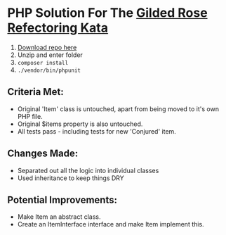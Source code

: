 # PHP Solution For The [Gilded Rose Refectoring Kata](https://github.com/emilybache/GildedRose-Refactoring-Kata)

 1. [Download repo here](https://github.com/danherd/gilded-rose/archive/master.zip)
 2. Unzip and enter folder
 3. `composer install`
 5. `./vendor/bin/phpunit`

## Criteria Met:

 * Original 'Item' class is untouched, apart from being moved to it's own PHP file.
 * Original $items property is also untouched.
 * All tests pass - including tests for new 'Conjured' item.

## Changes Made:

 * Separated out all the logic into individual classes
 * Used inheritance to keep things DRY

## Potential Improvements:

 * Make Item an abstract class.
 * Create an ItemInterface interface and make Item implement this.
